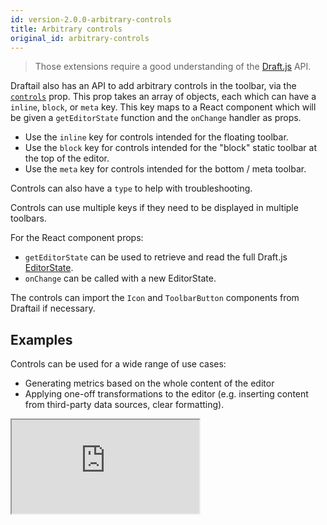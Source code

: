 ```yaml
---
id: version-2.0.0-arbitrary-controls
title: Arbitrary controls
original_id: arbitrary-controls
---
```


> Those extensions require a good understanding of the [Draft.js](https://draftjs.org/) API.

Draftail also has an API to add arbitrary controls in the toolbar, via the [`controls`](API.md#controls-docs-arbitrary-controls) prop. This prop takes an array of objects, each which can have a `inline`, `block`, or `meta` key. This key maps to a React component which will be given a `getEditorState` function and the `onChange` handler as props.

- Use the `inline` key for controls intended for the floating toolbar.
- Use the `block` key for controls intended for the "block" static toolbar at the top of the editor.
- Use the `meta` key for controls intended for the bottom / meta toolbar.

Controls can also have a `type` to help with troubleshooting.

Controls can use multiple keys if they need to be displayed in multiple toolbars.

For the React component props:

- `getEditorState` can be used to retrieve and read the full Draft.js [EditorState](https://draftjs.org/docs/api-reference-editor-state).
- `onChange` can be called with a new EditorState.

The controls can import the `Icon` and `ToolbarButton` components from Draftail if necessary.

## Examples

Controls can be used for a wide range of use cases:

- Generating metrics based on the whole content of the editor
- Applying one-off transformations to the editor (e.g. inserting content from third-party data sources, clear formatting).

<iframe src="https://demo.draftail.org/storybook/iframe.html?id=docs--controls" class="iframe iframe--docs-200"></iframe>
